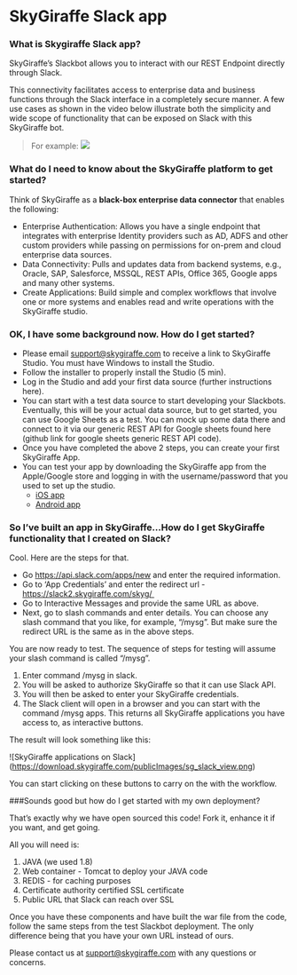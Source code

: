 # SkyGiraffe  Slack app

### What is Skygiraffe Slack app?

SkyGiraffe’s Slackbot allows you to interact with our REST Endpoint directly through Slack.

This connectivity facilitates access to enterprise data and business functions through the Slack interface in a completely secure manner. A few use cases as shown in the video below illustrate both the simplicity and wide scope of functionality that can be exposed on Slack with this SkyGiraffe bot.

>For example:
[![](https://download.skygiraffe.com/publicImages/sg_slack_video.png)](https://player.vimeo.com/video/179363748?quality=1080p)

### What do I need to know about the SkyGiraffe platform to get started?

Think of SkyGiraffe as a **black-box enterprise data connector** that enables the following:

* Enterprise Authentication: Allows you have a single endpoint that integrates with enterprise Identity providers such as AD, ADFS and other custom providers while passing on permissions for on-prem and cloud enterprise data sources. 
* Data Connectivity: Pulls and updates data from backend systems, e.g., Oracle, SAP, Salesforce, MSSQL, REST APIs, Office 365, Google apps and many other systems. 
* Create Applications: Build simple and complex workflows that involve one or more systems and enables read and write operations with the SkyGiraffe studio. 

### OK, I have some background now. How do I get started?

* Please email support@skygiraffe.com to receive a link to SkyGiraffe Studio. You must have Windows to install the Studio. 
* Follow the installer to properly install the Studio (5 min).  
* Log in the Studio and add your first data source (further instructions here). 
* You can start with a test data source to start developing your Slackbots. Eventually, this will be your actual data source, but to get started, you can use Google Sheets as a test. You can mock up some data there and connect to it via our generic REST API for Google sheets found here (github link for google sheets generic REST API code). 
* Once you have completed the above 2 steps, you can create your first SkyGiraffe App.
* You can test your app by downloading the SkyGiraffe app from the Apple/Google store and logging in with the username/password that you used to set up the studio.
	* [iOS app](https://itunes.apple.com/us/app/skygiraffe/id716844831?mt=8)
	* [Android app](https://play.google.com/store/apps/details?id=com.skygiraffe.operationaldata&hl=en) 

### So I’ve built an app in SkyGiraffe...How do I get SkyGiraffe functionality that I created on Slack?

Cool. Here are the steps for that.

* Go https://api.slack.com/apps/new and enter the required information.  
* Go to ‘App Credentials’ and enter the redirect url - https://slack2.skygiraffe.com/skyg/ 
* Go to Interactive Messages and provide the same URL as above.
* Next, go to slash commands and enter details. You can choose any slash command that you like, for example, “/mysg”. But make sure the redirect URL is the same as in the above steps.

You are now ready to test. The sequence of steps for testing will assume your slash command is called “/mysg”.

1. Enter command /mysg in slack. 
2. You will be asked to authorize SkyGiraffe so that it can use Slack API. 
3. You will then be asked to enter your SkyGiraffe credentials. 
4. The Slack client will open in a browser and you can start with the command /mysg apps. This returns all SkyGiraffe applications you have access to, as interactive buttons. 

The result will look something like this:

![SkyGiraffe applications on Slack] (https://download.skygiraffe.com/publicImages/sg_slack_view.png)

You can start clicking on these buttons to carry on the with the workflow. 


###Sounds good but how do I get started with my own deployment?

That’s exactly why we have open sourced this code! Fork it, enhance it if you want, and get going.

All you will need is:

1. JAVA (we used 1.8) 
2. Web container - Tomcat to deploy your JAVA code 
3. REDIS - for caching purposes 
4. Certificate authority certified SSL certificate 
5. Public URL that Slack can reach over SSL 

Once you have these components and have built the war file from the code, follow the same steps from the test Slackbot deployment. The only difference being that you have your own URL instead of ours.

Please contact us at support@skygiraffe.com with any questions or concerns.
